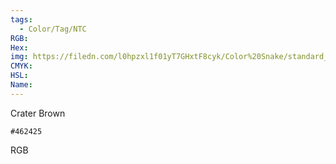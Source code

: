 ```yaml
---
tags:
  - Color/Tag/NTC
RGB:
Hex:
img: https://filedn.com/l0hpzxl1f01yT7GHxtF8cyk/Color%20Snake/standard_csv_to_svg/462425.svg
CMYK:
HSL:
Name:
---
```

Crater Brown
```palette
#462425
```
RGB
